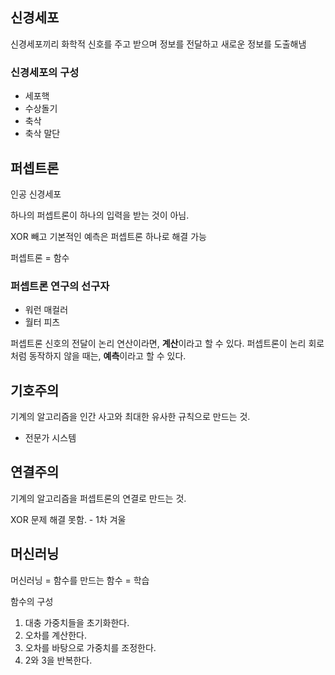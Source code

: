 ## 신경세포

신경세포끼리 화학적 신호를 주고 받으며 정보를 전달하고 새로운 정보를 도출해냄

### 신경세포의 구성
- 세포핵
- 수상돌기
- 축삭
- 축삭 말단

## 퍼셉트론
인공 신경세포

하나의 퍼셉트론이 하나의 입력을 받는 것이 아님.

XOR 빼고 기본적인 예측은 퍼셉트론 하나로 해결 가능

퍼셉트론 = 함수

### 퍼셉트론 연구의 선구자
- 워런 매컬러
- 월터 피츠

퍼셉트론 신호의 전달이 논리 연산이라면, **계산**이라고 할 수 있다.
퍼셉트론이 논리 회로처럼 동작하지 않을 때는, **예측**이라고 할 수 있다.

## 기호주의

기계의 알고리즘을 인간 사고와 최대한 유사한 규칙으로 만드는 것.

- 전문가 시스템

## 연결주의

기계의 알고리즘을 퍼셉트론의 연결로 만드는 것.

XOR 문제 해결 못함. - 1차 겨울

## 머신러닝

머신러닝 = 함수를 만드는 함수 = 학습

함수의 구성
1. 대충 가중치들을 초기화한다.
2. 오차를 계산한다.
3. 오차를 바탕으로 가중치를 조정한다.
4. 2와 3을 반복한다.

